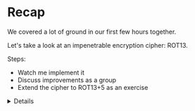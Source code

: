 # Recap

We covered a lot of ground in our first few hours together.

Let's take a look at an impenetrable encryption cipher: ROT13.

Steps:

- Watch me implement it
- Discuss improvements as a group
- Extend the cipher to ROT13+5 as an exercise

<details>

```rust,editable
fn rot13(s: &str) -> String {
    let mut secret = String::with_capacity(s.len());

    for c in s.chars() {
        let d = match c {
            'a'..='m' => ((c as u8) + 13) as char,
            'n'..='z' => ((c as u8 - b'a' + 13) % 26 + b'a') as char,
            'A'..='M' => ((c as u8) + 13) as char,
            'N'..='Z' => ((c as u8 - b'A' + 13) % 26 + b'A') as char,
            '0'..='9' => ((c as u8 - b'0' + 5) % 10 + b'9') as char,
            c => c,
        };
        secret.push(d);
    }

    secret
}

fn main() {
    let text = "Hello, World!";
    let encrypted = rot13(&text);
    let decrypted = rot13(&encrypted);

    println!("Original: {}", text);
    println!("Encrypted: {}", encrypted);
    println!("Decrypted: {}", decrypted);
}
```

</details>